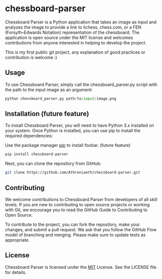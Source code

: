 # chessboard-parser
Chessboard Parser is a Python application that takes an image as input and analyzes the image to provide a link to lichess, chess.com, or a FEN (Forsyth–Edwards Notation) representation of the chessboard. The application is open source under the MIT license and welcomes contributions from anyone interested in helping to develop the project.

This is my first public git project, any explanation of good practices or contribution is welcome :)

## Usage
To use Chessboard Parser, simply call the chessboard_parser.py script with the path to the input image as an argument:
```py
python chessboard_parser.py path/to/input/image.png
```
## Installation (future feature)
To install Chessboard Parser, you will need to have Python 3.x installed on your system. Once Python is installed, you can use pip to install the required dependencies:

Use the package manager [pip](https://pip.pypa.io/en/stable/) to install foobar. (future feature)

```bash 
pip install chessboard-parser
```
Next, you can clone the repository from GitHub:

```bash
git clone https://github.com/Athroniaeth/chessboard-parser.git
```
## Contributing
We welcome contributions to Chessboard Parser from developers of all skill levels. If you are new to contributing to open source projects or working with Git, we encourage you to read the GitHub Guide to Contributing to Open Source.

To contribute to the project, you can fork the repository, make your changes, and submit a pull request. We ask that you follow the GitHub Flow model of branching and merging. Please make sure to update tests as appropriate.

## License
Chessboard Parser is licensed under the [MIT](https://choosealicense.com/licenses/mit/) License. See the LICENSE file for details.
